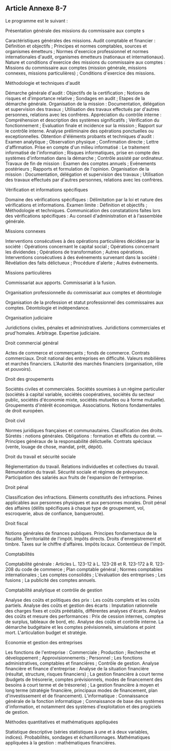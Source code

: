 Article Annexe 8-7
----
Le programme est le suivant :

Présentation générale des missions du commissaire aux compte s

Caractéristiques générales des missions. Audit comptable et financier :
Définition et objectifs ; Principes et normes comptables, sources et organismes
émetteurs ; Normes d'exercice professionnel et normes internationales d'audit,
organismes émetteurs (nationaux et internationaux). Nature et conditions
d'exercice des missions du commissaire aux comptes : Missions du commissaire aux
comptes (mission générale, missions connexes, missions particulières) ;
Conditions d'exercice des missions.

Méthodologie et techniques d'audit

Démarche générale d'audit : Objectifs de la certification ; Notions de risques
et d'importance relative ; Sondages en audit ; Etapes de la démarche générale.
Organisation de la mission : Documentation, délégation et supervision des
travaux ; Utilisation des travaux effectués par d'autres personnes, relations
avec les confrères. Appréciation du contrôle interne : Compréhension et
description des systèmes significatifs ; Vérification du fonctionnement ;
Evaluation finale et incidence sur la mission ; Rapport sur le contrôle interne.
Analyse préliminaire des opérations ponctuelles ou exceptionnelles. Obtention
d'éléments probants et techniques d'audit : Examen analytique ; Observation
physique ; Confirmation directe ; Lettre d'affirmation. Prise en compte d'un
milieu informatisé : Le traitement informatisé de l'information ; Risques
informatiques, prise en compte des systèmes d'information dans la démarche ;
Contrôle assisté par ordinateur. Travaux de fin de mission : Examen des comptes
annuels ; Evénements postérieurs ; Rapports et formulation de l'opinion.
Organisation de la mission : Documentation, délégation et supervision des
travaux ; Utilisation des travaux effectués par d'autres personnes, relations
avec les confrères.


Vérification et informations spécifiques

Domaine des vérifications spécifiques : Délimitation par la loi et nature des
vérifications et informations. Examen limite : Définition et objectifs ;
Méthodologie et techniques. Communication des constatations faites lors des
vérifications spécifiques : Au conseil d'administration et à l'assemblée
générale.


Missions connexes

Interventions consécutives à des opérations particulières décidées par la
société : Opérations concernant le capital social ; Opérations concernant les
dividendes ; Opérations de transformation ; Autres opérations. Interventions
consécutives à des événements survenant dans la société : Révélation des faits
délictueux ; Procédure d'alerte ; Autres événements.


Missions particulières

Commissariat aux apports. Commissariat à la fusion.

Organisation professionnelle du commissariat aux comptes et déontologie

Organisation de la profession et statut professionnel des commissaires aux
comptes. Déontologie et indépendance.


Organisation judiciaire

Juridictions civiles, pénales et administratives. Juridictions commerciales et
prud'homales. Arbitrage. Expertise judiciaire.


Droit commercial général

Actes de commerce et commerçants ; fonds de commerce. Contrats commerciaux.
Droit national des entreprises en difficulté. Valeurs mobilières et marchés
financiers. L'Autorité des marchés financiers (organisation, rôle et pouvoirs).


Droit des groupements

Sociétés civiles et commerciales. Sociétés soumises à un régime particulier
(sociétés à capital variable, sociétés coopératives, sociétés du secteur public,
sociétés d'économie mixte, sociétés mutuelles ou à forme mutuelle). Groupements
d'intérêt économique. Associations. Notions fondamentales de droit européen.


Droit civil

Normes juridiques françaises et communautaires. Classification des droits.
Sûretés : notions générales. Obligations : formation et effets du contrat. ―
Principes généraux de la responsabilité délictuelle. Contrats spéciaux (vente,
louage de chose, mandat, prêt, dépôt).


Droit du travail et sécurité sociale

Réglementation du travail. Relations individuelles et collectives du travail.
Rémunération du travail. Sécurité sociale et régimes de prévoyance.
Participation des salariés aux fruits de l'expansion de l'entreprise.


Droit pénal

Classification des infractions. Eléments constitutifs des infractions. Peines
applicables aux personnes physiques et aux personnes morales. Droit pénal des
affaires (délits spécifiques à chaque type de groupement, vol, escroquerie, abus
de confiance, banqueroute).


Droit fiscal

Notions générales de finances publiques. Principes fondamentaux de la fiscalité.
Territorialité de l'impôt. Impôts directs. Droits d'enregistrement et timbre.
Taxes sur le chiffre d'affaires. Impôts locaux. Contentieux de l'impôt.


Comptabilités

Comptabilité générale : Articles L. 123-12 à L. 123-28 et R. 123-172 à R.
123-208 du code de commerce ; Plan comptable général ; Normes comptables
internationales ; Les comptes consolidés ; L'évaluation des entreprises ; Les
fusions ; La publicité des comptes annuels.


Comptabilité analytique et contrôle de gestion

Analyse des coûts et politiques des prix : Les coûts complets et les coûts
partiels. Analyse des coûts et gestion des écarts : Imputation rationnelle des
charges fixes et coûts préétablis, différentes analyses d'écarts. Analyse des
coûts et mesure des performances : Prix de cession internes, comptes de surplus,
tableaux de bord, etc. Analyse des coûts et contrôle interne. La démarche
budgétaire et les comptes prévisionnels, simulations et point mort.
L'articulation budget et stratégie.


Economie et gestion des entreprises

Les fonctions de l'entreprise : Commerciale ; Production ; Recherche et
développement ; Approvisionnements ; Personnel ; Les fonctions administratives,
comptables et financières ; Contrôle de gestion. Analyse financière et finance
d'entreprise : Analyse de la situation financière (résultat, structure, risques
financiers) ; La gestion financière à court terme (budgets de trésorerie,
comptes prévisionnels, modes de financement des besoins à court terme et de
trésorerie) ; La gestion financière à moyen et long terme (stratégie financière,
principaux modes de financement, plan d'investissement et de financement).
L'informatique : Connaissance générale de la fonction informatique ;
Connaissance de base des systèmes d'information, et notamment des systèmes
d'exploitation et des progiciels de gestion.


Méthodes quantitatives et mathématiques appliquées

Statistique descriptive (séries statistiques à une et à deux variables,
indices). Probabilités, sondages et échantillonnages. Mathématiques appliquées à
la gestion : mathématiques financières.
